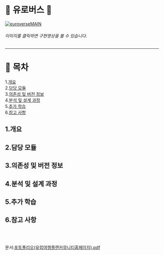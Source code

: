 # :trolleybus: 유로버스 :trolleybus:

[![euroverseMAIN](https://user-images.githubusercontent.com/57661883/77535422-ee1e1c80-6edd-11ea-8aad-bfdfd6ceaf36.png)](https://youtu.be/2Q8ZXSbwx8Q)
###### 이미지를 클릭하면 구현영상을 볼 수 있습니다.<br>
* * *
# :bookmark: 목차

1.[개요](https://github.com/zi-seong/euroverse/blob/master/README.md#1개요)<br>
2.[담당 모듈](https://github.com/zi-seong/euroverse/blob/master/README.md#2담당-모듈)<br>
3.[의존성 및 버전 정보](https://github.com/zi-seong/euroverse/blob/master/README.md#3의존성-및-버전-정보)<br>
4.[분석 및 설계 과정](https://github.com/zi-seong/euroverse/blob/master/README.md#4분석-및-설계-과정)<br>
5.[추가 학습](https://github.com/zi-seong/euroverse/blob/master/README.md#5추가-학습)<br>
6.[참고 사항](https://github.com/zi-seong/euroverse/blob/master/README.md#6참고-사항)<br>






## 1.개요

## 2.담당 모듈

## 3.의존성 및 버전 정보

## 4.분석 및 설계 과정

## 5.추가 학습

## 6.참고 사항



<br><br>




문서:[포토폴리오(유럽여행플랜커뮤니티홈페이지).pdf](https://github.com/zi-seong/euroverse/files/4543568/default.pdf)

